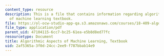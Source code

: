 ```yaml
---
content_type: resource
description: This is a file that contains information regarding algorithmic aspects
  of machine learning textbook.
file: https://ol-ocw-studio-app-qa.s3.amazonaws.com/courses/18-409-algorithmic-aspects-of-machine-learning-spring-2015/2af5365a3f0d24cc2ee9f787bbab14e9_MIT18_409S15_bookex.pdf
file_type: application/pdf
parent_uid: 47104115-6cc7-bc25-61ea-e5b8d8ed77fc
resourcetype: Document
title: Algorithmic Aspects of Machine Learning, Textbook
uid: 2af5365a-3f0d-24cc-2ee9-f787bbab14e9
---
```


